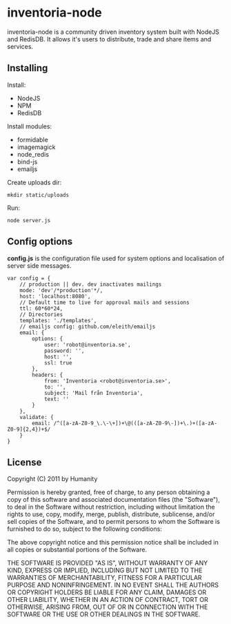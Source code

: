 inventoria-node
===============

inventoria-node is a community driven inventory system built with NodeJS and RedisDB. It allows it's users to distribute, trade and share items and services.


Installing
------------

Install:

* NodeJS
* NPM
* RedisDB

Install modules:

* formidable
* imagemagick
* node_redis
* bind-js
* emailjs

Create uploads dir:

    mkdir static/uploads

Run:

    node server.js

Config options
--------------

**config.js** is the configuration file used for system options and localisation of server side messages.

    var config = {
    	// production || dev. dev inactivates mailings
    	mode: 'dev'/*production'*/,
    	host: 'localhost:8080',
    	// Default time to live for approval mails and sessions
    	ttl: 60*60*24,
    	// Directories
    	templates: './templates',
    	// emailjs config: github.com/eleith/emailjs
    	email: {
    		options: {
    			user: 'robot@inventoria.se',
    			password: '',
    			host: '',
    			ssl: true
    		},
    		headers: {
    			from: 'Inventoria <robot@inventoria.se>',
    			to: '',
    			subject: 'Mail från Inventoria',
    			text: ''
    		}
    	},
    	validate: {
    		email: /^([a-zA-Z0-9_\.\-\+])+\@(([a-zA-Z0-9\-])+\.)+([a-zA-Z0-9]{2,4})+$/
    	}
    }

License
-------

Copyright (C) 2011 by Humanity

Permission is hereby granted, free of charge, to any person obtaining a copy
of this software and associated documentation files (the "Software"), to deal
in the Software without restriction, including without limitation the rights
to use, copy, modify, merge, publish, distribute, sublicense, and/or sell
copies of the Software, and to permit persons to whom the Software is
furnished to do so, subject to the following conditions:

The above copyright notice and this permission notice shall be included in
all copies or substantial portions of the Software.

THE SOFTWARE IS PROVIDED "AS IS", WITHOUT WARRANTY OF ANY KIND, EXPRESS OR
IMPLIED, INCLUDING BUT NOT LIMITED TO THE WARRANTIES OF MERCHANTABILITY,
FITNESS FOR A PARTICULAR PURPOSE AND NONINFRINGEMENT. IN NO EVENT SHALL THE
AUTHORS OR COPYRIGHT HOLDERS BE LIABLE FOR ANY CLAIM, DAMAGES OR OTHER
LIABILITY, WHETHER IN AN ACTION OF CONTRACT, TORT OR OTHERWISE, ARISING FROM,
OUT OF OR IN CONNECTION WITH THE SOFTWARE OR THE USE OR OTHER DEALINGS IN
THE SOFTWARE.